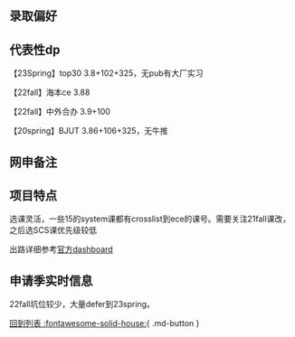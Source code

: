 ## 录取偏好

## 代表性dp
【23Spring】top30 3.8+102+325，无pub有大厂实习

【22fall】海本ce 3.88

【22fall】中外合办 3.9+100

【20spring】BJUT 3.86+106+325，无牛推

## 网申备注

## 项目特点
选课灵活，一些15的system课都有crosslist到ece的课号。需要关注21fall课改，之后选SCS课优先级较低

出路详细参考[官方dashboard](https://www.cmu.edu/career/outcomes/post-grad-dashboard.html)

## 申请季实时信息
22fall坑位较少，大量defer到23spring。

[回到列表 :fontawesome-solid-house:](选校梯度.md){ .md-button }
